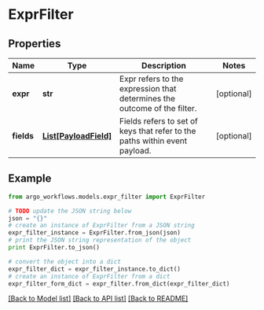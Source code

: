 # ExprFilter


## Properties

Name | Type | Description | Notes
------------ | ------------- | ------------- | -------------
**expr** | **str** | Expr refers to the expression that determines the outcome of the filter. | [optional] 
**fields** | [**List[PayloadField]**](PayloadField.md) | Fields refers to set of keys that refer to the paths within event payload. | [optional] 

## Example

```python
from argo_workflows.models.expr_filter import ExprFilter

# TODO update the JSON string below
json = "{}"
# create an instance of ExprFilter from a JSON string
expr_filter_instance = ExprFilter.from_json(json)
# print the JSON string representation of the object
print ExprFilter.to_json()

# convert the object into a dict
expr_filter_dict = expr_filter_instance.to_dict()
# create an instance of ExprFilter from a dict
expr_filter_form_dict = expr_filter.from_dict(expr_filter_dict)
```
[[Back to Model list]](../README.md#documentation-for-models) [[Back to API list]](../README.md#documentation-for-api-endpoints) [[Back to README]](../README.md)


